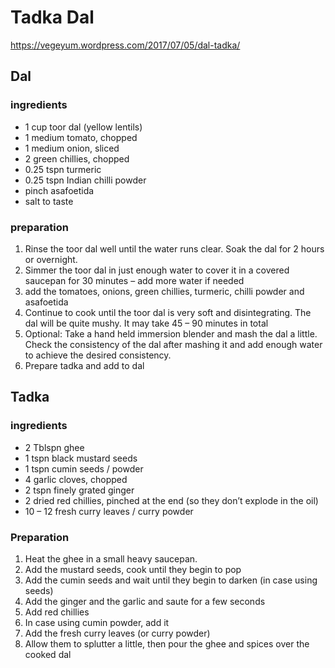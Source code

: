 # Tadka Dal
https://vegeyum.wordpress.com/2017/07/05/dal-tadka/

## Dal
### ingredients
* 1 cup toor dal (yellow lentils)
* 1 medium tomato, chopped
* 1 medium onion, sliced
* 2 green chillies, chopped
* 0.25 tspn turmeric
* 0.25 tspn Indian chilli powder
* pinch asafoetida
* salt to taste

### preparation
1. Rinse the toor dal well until the water runs clear.
Soak the dal for 2 hours or overnight.
1. Simmer the toor dal in just enough water to cover it
in a covered saucepan for 30 minutes – add more water if needed
1. add the tomatoes, onions, green chillies, turmeric, chilli powder and asafoetida
1. Continue to cook until the toor dal is very soft and disintegrating.
The dal will be quite mushy. It may take 45 – 90 minutes in total
1. Optional: Take a hand held immersion blender and mash the dal a little.
Check the consistency of the dal after mashing it and add enough water
to achieve the desired consistency.
1. Prepare tadka and add to dal

## Tadka
### ingredients
* 2 Tblspn ghee
* 1 tspn black mustard seeds
* 1 tspn cumin seeds / powder
* 4 garlic cloves, chopped
* 2 tspn finely grated ginger
* 2 dried red chillies, pinched at the end 
(so they don’t explode in the oil)
* 10 – 12 fresh curry leaves / curry powder

### Preparation
1. Heat the ghee in a small heavy saucepan.
1. Add the mustard seeds, cook until they begin to pop
1. Add the cumin seeds and wait until they begin to darken (in case using seeds)
1. Add the ginger and the garlic and saute for a few seconds
1. Add red chillies
1. In case using cumin powder, add it
1. Add the fresh curry leaves (or curry powder)
1. Allow them to splutter a little, then pour the ghee and spices
over the cooked dal